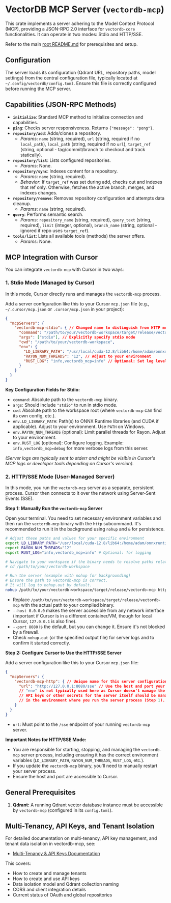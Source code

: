 # VectorDB MCP Server (`vectordb-mcp`)

This crate implements a server adhering to the Model Context Protocol (MCP), providing a JSON-RPC 2.0 interface for `vectordb-core` functionalities. It can operate in two modes: Stdio and HTTP/SSE.

Refer to the main [root README.md](../../README.md) for prerequisites and setup.

## Configuration

The server loads its configuration (Qdrant URL, repository paths, model settings) from the central configuration file, typically located at `~/.config/vectordb/config.toml`. Ensure this file is correctly configured before running the MCP server.

## Capabilities (JSON-RPC Methods)

*   **`initialize`**: Standard MCP method to initialize connection and capabilities.
*   **`ping`**: Checks server responsiveness. Returns `{"message": "pong"}`.
*   **`repository/add`**: Adds/clones a repository.
    *   *Params*: `name` (string, required), `url` (string, required if no `local_path`), `local_path` (string, required if no `url`), `target_ref` (string, optional - tag/commit/branch to checkout and track statically).
*   **`repository/list`**: Lists configured repositories.
    *   *Params*: None.
*   **`repository/sync`**: Indexes content for a repository.
    *   *Params*: `name` (string, required).
    *   *Behavior*: If `target_ref` was set during add, checks out and indexes that ref only. Otherwise, fetches the active branch, merges, and indexes changes.
*   **`repository/remove`**: Removes repository configuration and attempts data cleanup.
    *   *Params*: `name` (string, required).
*   **`query`**: Performs semantic search.
    *   *Params*: `repository_name` (string, required), `query_text` (string, required), `limit` (integer, optional), `branch_name` (string, optional - ignored if repo uses `target_ref`).
*   **`tools/list`**: Lists all available tools (methods) the server offers.
    *   *Params*: None.

## MCP Integration with Cursor

You can integrate `vectordb-mcp` with Cursor in two ways:

### 1. Stdio Mode (Managed by Cursor)

In this mode, Cursor directly runs and manages the `vectordb-mcp` process.

Add a server configuration like this to your Cursor `mcp.json` file (e.g., `~/.cursor/mcp.json` or `.cursor/mcp.json` in your project):

```json
{
  "mcpServers": {
    "vectordb-mcp-stdio": { // Changed name to distinguish from HTTP mode
      "command": "/path/to/your/vectordb-workspace/target/release/vectordb-mcp",
      "args": ["stdio"], // Explicitly specify stdio mode
      "cwd": "/path/to/your/vectordb-workspace",
      "env": {
        "LD_LIBRARY_PATH": "/usr/local/cuda-12.8/lib64:/home/adam/onnxruntime-linux-x64-gpu-1.20.0/lib/", // Adjust to your environment
        "RAYON_NUM_THREADS": "12", // Adjust to your environment
        "RUST_LOG": "info,vectordb_mcp=info" // Optional: Set log level
      }
    }
  }
}
```

**Key Configuration Fields for Stdio:**

*   `command`: Absolute path to the `vectordb-mcp` binary.
*   `args`: Should include `"stdio"` to run in stdio mode.
*   `cwd`: Absolute path to the workspace root (where `vectordb-mcp` can find its own config, etc.).
*   `env.LD_LIBRARY_PATH`: Path(s) to ONNX Runtime libraries (and CUDA if applicable). Adjust to your environment. Use `PATH` on Windows.
*   `env.RAYON_NUM_THREADS` (optional): Limit parallel threads for Rayon. Adjust to your environment.
*   `env.RUST_LOG` (optional): Configure logging. Example: `info,vectordb_mcp=debug` for more verbose logs from this server.

*(Server logs are typically sent to stderr and might be visible in Cursor's MCP logs or developer tools depending on Cursor's version).* 

### 2. HTTP/SSE Mode (User-Managed Server)

In this mode, you run the `vectordb-mcp` server as a separate, persistent process. Cursor then connects to it over the network using Server-Sent Events (SSE).

**Step 1: Manually Run the `vectordb-mcp` Server**

Open your terminal. You need to set necessary environment variables and then run the `vectordb-mcp` binary with the `http` subcommand. It's recommended to run it in the background using `nohup` and `&` for persistence.

```bash
# Adjust these paths and values for your specific environment
export LD_LIBRARY_PATH="/usr/local/cuda-12.8/lib64:/home/adam/onnxruntime-linux-x64-gpu-1.20.0/lib/:$LD_LIBRARY_PATH"
export RAYON_NUM_THREADS="12"
export RUST_LOG="info,vectordb_mcp=info" # Optional: for logging

# Navigate to your workspace if the binary needs to resolve paths relative to it (e.g., for config)
# cd /path/to/your/vectordb-workspace

# Run the server (example with nohup for backgrounding)
# Ensure the path to vectordb-mcp is correct.
# It will log to nohup.out by default.
nohup /path/to/your/vectordb-workspace/target/release/vectordb-mcp http --host 0.0.0.0 --port 8080 & 
```

*   Replace `/path/to/your/vectordb-workspace/target/release/vectordb-mcp` with the actual path to your compiled binary.
*   `--host 0.0.0.0` makes the server accessible from any network interface (important if Cursor is in a different container/VM, though for local Cursor, `127.0.0.1` is also fine).
*   `--port 8080` is the default, but you can change it. Ensure it's not blocked by a firewall.
*   Check `nohup.out` (or the specified output file) for server logs and to confirm it started correctly.

**Step 2: Configure Cursor to Use the HTTP/SSE Server**

Add a server configuration like this to your Cursor `mcp.json` file:

```json
{
  "mcpServers": {
    "vectordb-mcp-http": { // Unique name for this server configuration
      "url": "http://127.0.0.1:8080/sse" // Use the host and port your server is listening on
      // "env" is not typically used here as Cursor doesn't manage the process.
      // API keys or other secrets for the server itself should be managed
      // in the environment where you run the server process (Step 1).
    }
  }
}
```

*   `url`: Must point to the `/sse` endpoint of your running `vectordb-mcp` server.

**Important Notes for HTTP/SSE Mode:**

*   You are responsible for starting, stopping, and managing the `vectordb-mcp` server process, including ensuring it has the correct environment variables (`LD_LIBRARY_PATH`, `RAYON_NUM_THREADS`, `RUST_LOG`, etc.).
*   If you update the `vectordb-mcp` binary, you'll need to manually restart your server process.
*   Ensure the host and port are accessible to Cursor.

## General Prerequisites

1.  **Qdrant:** A running Qdrant vector database instance must be accessible by `vectordb-mcp` (configured in its `config.toml`).

## Multi-Tenancy, API Keys, and Tenant Isolation

For detailed documentation on multi-tenancy, API key management, and tenant data isolation in vectordb-mcp, see:

- [Multi-Tenancy & API Keys Documentation](./../docs/multi_tenancy_api_keys.md)

This covers:
- How to create and manage tenants
- How to create and use API keys
- Data isolation model and Qdrant collection naming
- CORS and client integration details
- Current status of OAuth and global repositories

